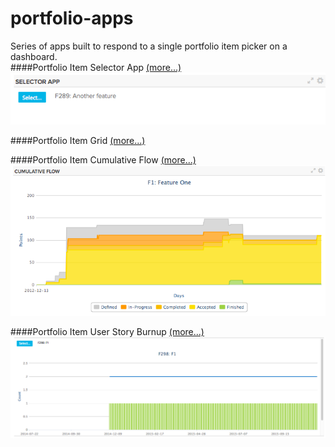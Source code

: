 # portfolio-apps
Series of apps built to respond to a single portfolio item picker on a dashboard.  
####Portfolio Item Selector App   [(more...)](/portfolio-item-selector-app/README.md)  
![ScreenShot](/images/selector-app.png)

####Portfolio Item Grid   [(more...)](/portfolio-item-grid/README.md)    

####Portfolio Item Cumulative Flow [(more...)](/cumulative-flow/README.md)
![ScreenShot](/images/cumulative-flow.png)

####Portfolio Item User Story Burnup [(more...)](/user-story-point-burnup/README.md)
![ScreenShot](/images/story-burnup.png)